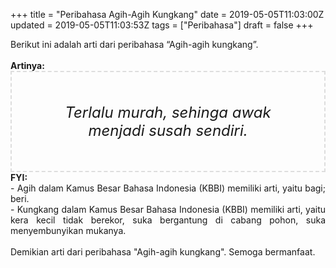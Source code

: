 +++
title = "Peribahasa Agih-Agih Kungkang"
date = 2019-05-05T11:03:00Z
updated = 2019-05-05T11:03:53Z
tags = ["Peribahasa"]
draft = false
+++

<div dir="ltr" style="text-align: left;" trbidi="on"><div style="text-align: justify;">Berikut ini adalah arti dari peribahasa “Agih-agih kungkang”.</div><br /><div style="text-align: justify;"><b>Artinya:</b></div><div style="border: 2px dashed #ddd; font-size: 24px; height: auto; margin: 0 auto; padding: 50px; text-align: center; width: auto;"><i>Terlalu murah, sehinga awak menjadi susah sendiri.</i></div><div style="text-align: justify;"><b>FYI:</b><br />- Agih dalam Kamus Besar Bahasa Indonesia (KBBI) memiliki arti, yaitu bagi; beri.<br />- Kungkang dalam Kamus Besar Bahasa Indonesia (KBBI) memiliki arti, yaitu kera kecil tidak berekor, suka bergantung di cabang pohon, suka menyembunyikan mukanya.<br /><br /></div><div style="text-align: justify;">Demikian arti dari peribahasa "Agih-agih kungkang". Semoga bermanfaat.</div></div>

